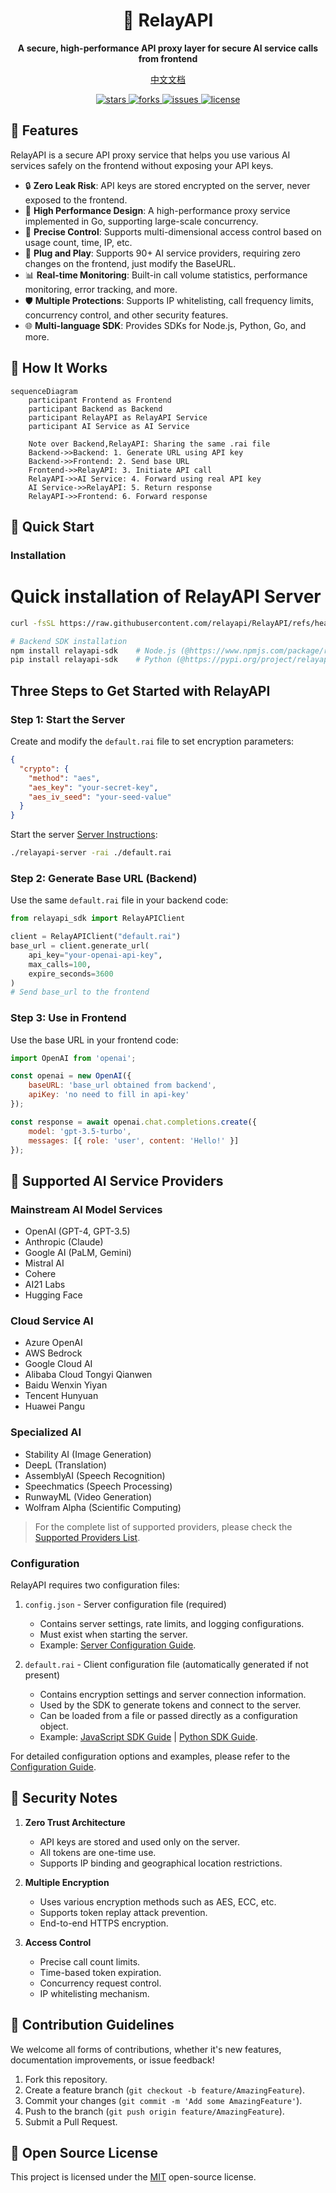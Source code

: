 <div align="center">
  <h1>🚀 RelayAPI</h1>
  <p><strong>A secure, high-performance API proxy layer for secure AI service calls from frontend</strong></p>
  <p>
    <a href="README_CN.md">中文文档</a>
  </p>
  <p>
    <a href="https://github.com/relayapi/RelayAPI/stargazers">
      <img src="https://img.shields.io/github/stars/relayapi/RelayAPI?style=flat-square" alt="stars">
    </a>
    <a href="https://github.com/relayapi/RelayAPI/network/members">
      <img src="https://img.shields.io/github/forks/relayapi/RelayAPI?style=flat-square" alt="forks">
    </a>
    <a href="https://github.com/relayapi/RelayAPI/issues">
      <img src="https://img.shields.io/github/issues/relayapi/RelayAPI?style=flat-square" alt="issues">
    </a>
    <a href="https://github.com/relayapi/RelayAPI/blob/main/LICENSE">
      <img src="https://img.shields.io/github/license/relayapi/RelayAPI?style=flat-square" alt="license">
    </a>
  </p>
</div>

## 🌟 Features

RelayAPI is a secure API proxy service that helps you use various AI services safely on the frontend without exposing your API keys.

- 🔒 **Zero Leak Risk**: API keys are stored encrypted on the server, never exposed to the frontend.
- 🚀 **High Performance Design**: A high-performance proxy service implemented in Go, supporting large-scale concurrency.
- 🎯 **Precise Control**: Supports multi-dimensional access control based on usage count, time, IP, etc.
- 🔌 **Plug and Play**: Supports 90+ AI service providers, requiring zero changes on the frontend, just modify the BaseURL.
- 📊 **Real-time Monitoring**: Built-in call volume statistics, performance monitoring, error tracking, and more.
- 🛡️ **Multiple Protections**: Supports IP whitelisting, call frequency limits, concurrency control, and other security features.
- 🌐 **Multi-language SDK**: Provides SDKs for Node.js, Python, Go, and more.

## 🎯 How It Works

```mermaid
sequenceDiagram
    participant Frontend as Frontend
    participant Backend as Backend
    participant RelayAPI as RelayAPI Service
    participant AI Service as AI Service

    Note over Backend,RelayAPI: Sharing the same .rai file
    Backend->>Backend: 1. Generate URL using API key
    Backend->>Frontend: 2. Send base URL
    Frontend->>RelayAPI: 3. Initiate API call
    RelayAPI->>AI Service: 4. Forward using real API key
    AI Service->>RelayAPI: 5. Return response
    RelayAPI->>Frontend: 6. Forward response
```

## 🚀 Quick Start

### Installation

# Quick installation of RelayAPI Server
```bash
curl -fsSL https://raw.githubusercontent.com/relayapi/RelayAPI/refs/heads/main/get_relayapi.sh | sh
```

```bash
# Backend SDK installation
npm install relayapi-sdk    # Node.js (@https://www.npmjs.com/package/relayapi-sdk)
pip install relayapi-sdk    # Python (@https://pypi.org/project/relayapi-sdk/)
```

## Three Steps to Get Started with RelayAPI

### Step 1: Start the Server

Create and modify the `default.rai` file to set encryption parameters:

```json
{
  "crypto": {
    "method": "aes",
    "aes_key": "your-secret-key",
    "aes_iv_seed": "your-seed-value"
  }
}
```

Start the server [Server Instructions](server/README.md):

```bash
./relayapi-server -rai ./default.rai 
```

### Step 2: Generate Base URL (Backend)

Use the same `default.rai` file in your backend code:

```python
from relayapi_sdk import RelayAPIClient

client = RelayAPIClient("default.rai")
base_url = client.generate_url(
    api_key="your-openai-api-key",
    max_calls=100,
    expire_seconds=3600
)
# Send base_url to the frontend
```

### Step 3: Use in Frontend

Use the base URL in your frontend code:

```javascript
import OpenAI from 'openai';

const openai = new OpenAI({
    baseURL: 'base_url obtained from backend',
    apiKey: 'no need to fill in api-key'
});

const response = await openai.chat.completions.create({
    model: 'gpt-3.5-turbo',
    messages: [{ role: 'user', content: 'Hello!' }]
});
```

## 🌈 Supported AI Service Providers

### Mainstream AI Model Services
- OpenAI (GPT-4, GPT-3.5)
- Anthropic (Claude)
- Google AI (PaLM, Gemini)
- Mistral AI
- Cohere
- AI21 Labs
- Hugging Face

### Cloud Service AI
- Azure OpenAI
- AWS Bedrock
- Google Cloud AI
- Alibaba Cloud Tongyi Qianwen
- Baidu Wenxin Yiyan
- Tencent Hunyuan
- Huawei Pangu

### Specialized AI
- Stability AI (Image Generation)
- DeepL (Translation)
- AssemblyAI (Speech Recognition)
- Speechmatics (Speech Processing)
- RunwayML (Video Generation)
- Wolfram Alpha (Scientific Computing)

> For the complete list of supported providers, please check the [Supported Providers List](docs/providers.md).

### Configuration

RelayAPI requires two configuration files:

1. `config.json` - Server configuration file (required)
   - Contains server settings, rate limits, and logging configurations.
   - Must exist when starting the server.
   - Example: [Server Configuration Guide](server/README.md).

2. `default.rai` - Client configuration file (automatically generated if not present)
   - Contains encryption settings and server connection information.
   - Used by the SDK to generate tokens and connect to the server.
   - Can be loaded from a file or passed directly as a configuration object.
   - Example: [JavaScript SDK Guide](backend-sdk/JavaScript/README.md) | [Python SDK Guide](backend-sdk/python/README.md).

For detailed configuration options and examples, please refer to the [Configuration Guide](docs/configuration_cn.md).

## 🔐 Security Notes

1. **Zero Trust Architecture**
   - API keys are stored and used only on the server.
   - All tokens are one-time use.
   - Supports IP binding and geographical location restrictions.

2. **Multiple Encryption**
   - Uses various encryption methods such as AES, ECC, etc.
   - Supports token replay attack prevention.
   - End-to-end HTTPS encryption.

3. **Access Control**
   - Precise call count limits.
   - Time-based token expiration.
   - Concurrency request control.
   - IP whitelisting mechanism.

## 🤝 Contribution Guidelines

We welcome all forms of contributions, whether it's new features, documentation improvements, or issue feedback!

1. Fork this repository.
2. Create a feature branch (`git checkout -b feature/AmazingFeature`).
3. Commit your changes (`git commit -m 'Add some AmazingFeature'`).
4. Push to the branch (`git push origin feature/AmazingFeature`).
5. Submit a Pull Request.

## 📄 Open Source License

This project is licensed under the [MIT](LICENSE) open-source license.
